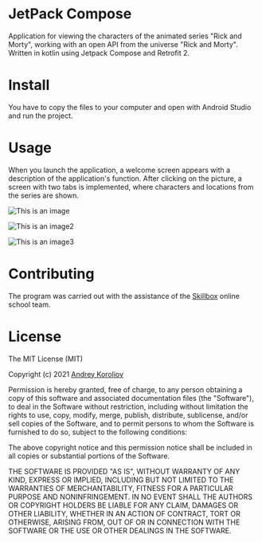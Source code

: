 # JetPack Compose
Application for viewing the characters of the animated series "Rick and Morty", working with an open API from the universe "Rick and Morty". Written in kotlin using Jetpack Compose and Retrofit 2.

# Install
You have to copy the files to your computer and open with Android Studio and run the project.

# Usage
When you launch the application, a welcome screen appears with a description of the application's function. After clicking on the picture, a screen with two tabs is implemented, where characters and locations from the series are shown.

![This is an image](/screenshots/helloScreen.png)

![This is an image2](/screenshots/characters.png)

![This is an image3](/screenshots/locations.png)

# Contributing
The program was carried out with the assistance of the [Skillbox](https://skillbox.ru) online school team.

# License
The MIT License (MIT)

Copyright (c) 2021 [Andrey Koroliov](https://github.com/AndreyKoroliov1981)


Permission is hereby granted, free of charge, to any person obtaining a copy of this software and associated documentation files (the "Software"), to deal in the Software without restriction, including without limitation the rights to use, copy, modify, merge, publish, distribute, sublicense, and/or sell copies of the Software, and to permit persons to whom the Software is furnished to do so, subject to the following conditions:

The above copyright notice and this permission notice shall be included in all copies or substantial portions of the Software.

THE SOFTWARE IS PROVIDED "AS IS", WITHOUT WARRANTY OF ANY KIND, EXPRESS OR IMPLIED, INCLUDING BUT NOT LIMITED TO THE WARRANTIES OF MERCHANTABILITY, FITNESS FOR A PARTICULAR PURPOSE AND NONINFRINGEMENT. IN NO EVENT SHALL THE AUTHORS OR COPYRIGHT HOLDERS BE LIABLE FOR ANY CLAIM, DAMAGES OR OTHER LIABILITY, WHETHER IN AN ACTION OF CONTRACT, TORT OR OTHERWISE, ARISING FROM, OUT OF OR IN CONNECTION WITH THE SOFTWARE OR THE USE OR OTHER DEALINGS IN THE SOFTWARE.
